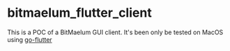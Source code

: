# bitmaelum_flutter_client

This is a POC of a BitMaelum GUI client. It's been only be tested on MacOS using [go-flutter](https://github.com/go-flutter-desktop)
